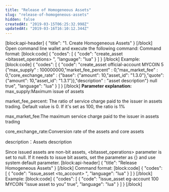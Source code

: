 ```yaml
---
title: "Release of Homogeneous Assets"
slug: "release-of-homogeneous-assets"
hidden: false
createdAt: "2019-03-15T06:25:32.998Z"
updatedAt: "2019-03-16T16:10:12.344Z"
---
```

[block:api-header]
{
  "title": "1. Create Homogeneous Assets"
}
[/block]
Open command line wallet and execute the following command: 
Command format:
[block:code]
{
  "codes": [
    {
      "code": "create_asset <issuer> <symbol> <precision> <common> <bitasset_operations> <broadcast>",
      "language": "lua"
    }
  ]
}
[/block]
Example: 
[block:code]
{
  "codes": [
    {
      "code": "create_asset official-account MYCOIN 5 {\"max_supply\" : 100000000,\"market_fee_percent\" : 0,\"max_market_fee\" : 0,\"core_exchange_rate\" : {\"base\": {\"amount\": 10,\"asset_id\": \"1.3.0\"},\"quote\": {\"amount\": 10,\"asset_id\": \"1.3.1\"}},\"description\" : \"asset description\"} null true",
      "language": "lua"
    }
  ]
}
[/block]
**Parameter explanation:** 
max_supply:Maximum issue of assets

market_fee_percent: The ratio of service charge paid to the issuer in assets trading. Default value is 0. If it's set as 100, the ratio is 1%

max_market_fee:The maximum service charge paid to the issuer in assets trading

core_exchange_rate:Conversion rate of the assets and core assets

description：Assets description

Since issued assets are non-bit assets, <bitasset_operations> parameter is set to null. If it needs to issue bit assets, set the parameter as {} and use system default parameter.
[block:api-header]
{
  "title": "Release Homogeneous Assets"
}
[/block]
Command format: 
[block:code]
{
  "codes": [
    {
      "code": "issue_asset <to_account> <amount> <symbol> <memo> <broadcast>",
      "language": "lua"
    }
  ]
}
[/block]
Example: 
[block:code]
{
  "codes": [
    {
      "code": "issue_asset eg-account 100 MYCOIN “issue asset to you” true",
      "language": "lua"
    }
  ]
}
[/block]